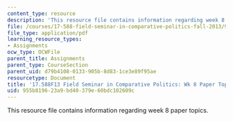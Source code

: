 ```yaml
---
content_type: resource
description: 'This resource file contains information regarding week 8 paper topics. '
file: /courses/17-588-field-seminar-in-comparative-politics-fall-2013/955b819623a9bd40379e60bdc102609c_MIT17_588F13_Week8Paper.pdf
file_type: application/pdf
learning_resource_types:
- Assignments
ocw_type: OCWFile
parent_title: Assignments
parent_type: CourseSection
parent_uid: d79b4108-0133-905b-8d83-1ce3e89f95ae
resourcetype: Document
title: '17.588F13 Field Seminar in Comparative Politics: Wk 8 Paper Topics'
uid: 955b8196-23a9-bd40-379e-60bdc102609c
---
```

This resource file contains information regarding week 8 paper topics. 


